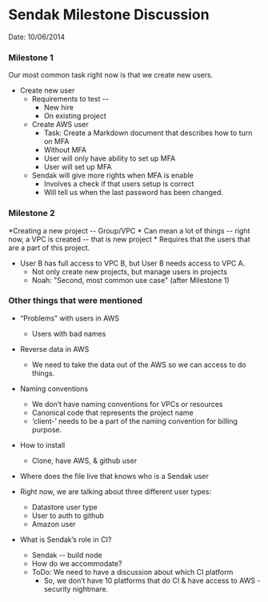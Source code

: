 # Sendak Milestone Discussion

Date: 10/06/2014

### Milestone 1

Our most common task right now is that we create new users.

* Create new user
    * Requirements to test --
        * New hire
        * On existing project
    * Create AWS user
        * Task: Create a Markdown document that describes how to turn on MFA
        * Without MFA
        * User will only have ability to set up MFA
        * User will set up MFA
    * Sendak will give more rights when MFA is enable
        * Involves a check if that users setup is correct
        * Will tell us when the last password has been changed.

### Milestone 2

*Creating a new project -- Group/VPC
    * Can mean a lot of things -- right now, a VPC is created -- that is new project
    * Requires that the users that are a part of this project.
* User B has full access to VPC B, but User B needs access to VPC A.
    * Not only create new projects, but manage users in projects
    * Noah: "Second, most common use case" (after Milestone 1)

### Other things that were mentioned

* “Problems” with users in AWS
    * Users with bad names
* Reverse data in AWS
    * We need to take the data out of the AWS so we can access to do things.

* Naming conventions
    * We don’t have naming conventions for VPCs or resources
    * Canonical code that represents the project name
    * ‘client-’ needs to be a part of the naming convention for billing purpose.

* How to install
    * Clone, have AWS, & github user

* Where does the file live that knows who is a Sendak user
* Right now, we are talking about three different user types:
    * Datastore user type
    * User to auth to github
    * Amazon user

* What is Sendak’s role in CI?
    * Sendak -- build node
    * How do we accommodate?
    * ToDo: We need to have a discussion about which CI platform
        * So, we don’t have 10 platforms that do CI & have access to AWS - security nightmare.
